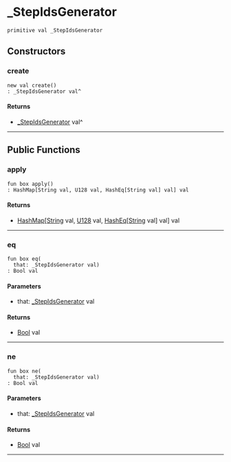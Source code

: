 # _StepIdsGenerator

```pony
primitive val _StepIdsGenerator
```

## Constructors

### create

```pony
new val create()
: _StepIdsGenerator val^
```

#### Returns

* [_StepIdsGenerator](wallaroo-core-topology-_StepIdsGenerator) val^

---

## Public Functions

### apply

```pony
fun box apply()
: HashMap[String val, U128 val, HashEq[String val] val] val
```

#### Returns

* [HashMap](collections-HashMap)\[[String](builtin-String) val, [U128](builtin-U128) val, [HashEq](collections-HashEq)\[[String](builtin-String) val\] val\] val

---

### eq

```pony
fun box eq(
  that: _StepIdsGenerator val)
: Bool val
```
#### Parameters

*   that: [_StepIdsGenerator](wallaroo-core-topology-_StepIdsGenerator) val

#### Returns

* [Bool](builtin-Bool) val

---

### ne

```pony
fun box ne(
  that: _StepIdsGenerator val)
: Bool val
```
#### Parameters

*   that: [_StepIdsGenerator](wallaroo-core-topology-_StepIdsGenerator) val

#### Returns

* [Bool](builtin-Bool) val

---

